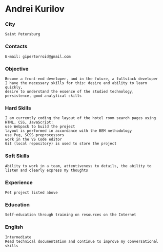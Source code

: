 # Andrei Kurilov

### City
    Saint Petersburg

### Contacts
    E-mail: gipertorroid@gmail.com

### Objective      
    Become a front-end developer, and in the future, a fullstack developer                   
    I have the necessary skills for this: desire and ability to learn quickly,                 
    desire to understand the essence of the studied technology,                                
    persistence, good analytical skills                                                        
                                                                                                          
### Hard Skills    
    I am currently coding the layout of the hotel room search pages using HTML, CSS, JavaScript:
    use Webpack to build the project
    layout is performed in accordance with the BEM methodology
    use Pug, SCSS preprocessors
    work in the VS Code editor
    Git (local repository) is used to store the project

### Soft Skills 
    Ability to work in a team, attentiveness to details, the ability to listen and clearly express my thoughts

### Experience 
    Pet project listed above

### Education 
    Self-education through training on resources on the Internet

### English
    Intermediate
    Read technical documentation and continue to improve my conversational skills
